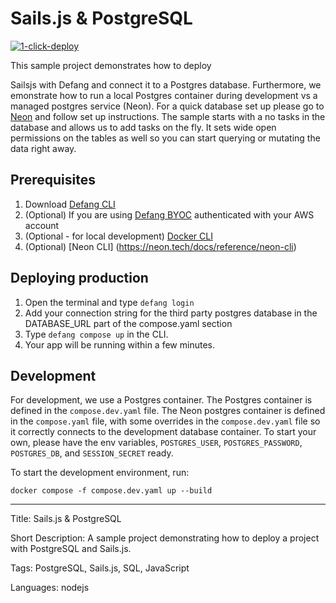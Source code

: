 # Sails.js & PostgreSQL

[![1-click-deploy](https://defang.io/deploy-with-defang.svg)](https://portal.defang.dev/redirect?url=https%3A%2F%2Fgithub.com%2Fnew%3Ftemplate_name%3Dsample-sailsjs-postgres-template%26template_owner%3DDefangSamples)

This sample project demonstrates how to deploy

Sailsjs with Defang and connect it to a Postgres database. Furthermore, we emonstrate how to run a local Postgres container during development vs a managed postgres service (Neon). For a quick database set up please go to [Neon](https://neon.tech/) and follow set up instructions. The sample starts with a no tasks in the database and allows us to add tasks on the fly. It sets wide open permissions on the tables as well so you can start querying or mutating the data right away.

## Prerequisites

1. Download [Defang CLI](https://github.com/DefangLabs/defang)
2. (Optional) If you are using [Defang BYOC](https://docs.aws.amazon.com/cli/latest/userguide/cli-chap-configure.html) authenticated with your AWS account
3. (Optional - for local development) [Docker CLI](https://docs.docker.com/engine/install/)
4. (Optional) [Neon CLI] (https://neon.tech/docs/reference/neon-cli)

## Deploying production

1. Open the terminal and type `defang login`
2. Add your connection string for the third party postgres database in the DATABASE_URL part of the compose.yaml section
3. Type `defang compose up` in the CLI.
4. Your app will be running within a few minutes.

## Development

For development, we use a Postgres container. The Postgres container is defined in the `compose.dev.yaml` file. The Neon postgres container is defined in the `compose.yaml` file, with some overrides in the `compose.dev.yaml` file so it correctly connects to the development database container. To start your own, please have the env variables, `POSTGRES_USER`, `POSTGRES_PASSWORD`, `POSTGRES_DB`, and `SESSION_SECRET` ready.

To start the development environment, run:

```
docker compose -f compose.dev.yaml up --build
```

---

Title: Sails.js & PostgreSQL

Short Description: A sample project demonstrating how to deploy a project with PostgreSQL and Sails.js.

Tags: PostgreSQL, Sails.js, SQL, JavaScript

Languages: nodejs
